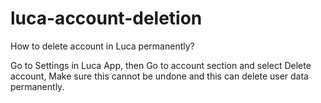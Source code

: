 # luca-account-deletion
How to delete account in Luca permanently?

Go to Settings in Luca App, then Go to account section and select Delete account, Make sure this cannot be undone and this can delete user data permanently.
